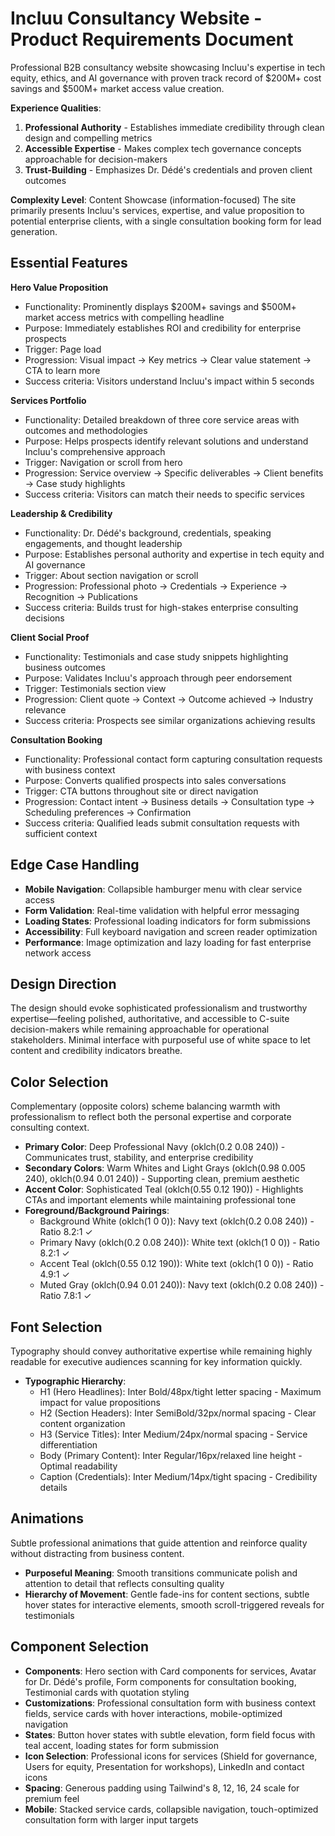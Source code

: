 # Incluu Consultancy Website - Product Requirements Document

Professional B2B consultancy website showcasing Incluu's expertise in tech equity, ethics, and AI governance with proven track record of $200M+ cost savings and $500M+ market access value creation.

**Experience Qualities**:
1. **Professional Authority** - Establishes immediate credibility through clean design and compelling metrics
2. **Accessible Expertise** - Makes complex tech governance concepts approachable for decision-makers
3. **Trust-Building** - Emphasizes Dr. Dédé's credentials and proven client outcomes

**Complexity Level**: Content Showcase (information-focused)
The site primarily presents Incluu's services, expertise, and value proposition to potential enterprise clients, with a single consultation booking form for lead generation.

## Essential Features

**Hero Value Proposition**
- Functionality: Prominently displays $200M+ savings and $500M+ market access metrics with compelling headline
- Purpose: Immediately establishes ROI and credibility for enterprise prospects
- Trigger: Page load
- Progression: Visual impact → Key metrics → Clear value statement → CTA to learn more
- Success criteria: Visitors understand Incluu's impact within 5 seconds

**Services Portfolio**
- Functionality: Detailed breakdown of three core service areas with outcomes and methodologies
- Purpose: Helps prospects identify relevant solutions and understand Incluu's comprehensive approach
- Trigger: Navigation or scroll from hero
- Progression: Service overview → Specific deliverables → Client benefits → Case study highlights
- Success criteria: Visitors can match their needs to specific services

**Leadership & Credibility**
- Functionality: Dr. Dédé's background, credentials, speaking engagements, and thought leadership
- Purpose: Establishes personal authority and expertise in tech equity and AI governance
- Trigger: About section navigation or scroll
- Progression: Professional photo → Credentials → Experience → Recognition → Publications
- Success criteria: Builds trust for high-stakes enterprise consulting decisions

**Client Social Proof**
- Functionality: Testimonials and case study snippets highlighting business outcomes
- Purpose: Validates Incluu's approach through peer endorsement
- Trigger: Testimonials section view
- Progression: Client quote → Context → Outcome achieved → Industry relevance
- Success criteria: Prospects see similar organizations achieving results

**Consultation Booking**
- Functionality: Professional contact form capturing consultation requests with business context
- Purpose: Converts qualified prospects into sales conversations
- Trigger: CTA buttons throughout site or direct navigation
- Progression: Contact intent → Business details → Consultation type → Scheduling preferences → Confirmation
- Success criteria: Qualified leads submit consultation requests with sufficient context

## Edge Case Handling

- **Mobile Navigation**: Collapsible hamburger menu with clear service access
- **Form Validation**: Real-time validation with helpful error messaging
- **Loading States**: Professional loading indicators for form submissions
- **Accessibility**: Full keyboard navigation and screen reader optimization
- **Performance**: Image optimization and lazy loading for fast enterprise network access

## Design Direction

The design should evoke sophisticated professionalism and trustworthy expertise—feeling polished, authoritative, and accessible to C-suite decision-makers while remaining approachable for operational stakeholders. Minimal interface with purposeful use of white space to let content and credibility indicators breathe.

## Color Selection

Complementary (opposite colors) scheme balancing warmth with professionalism to reflect both the personal expertise and corporate consulting context.

- **Primary Color**: Deep Professional Navy (oklch(0.2 0.08 240)) - Communicates trust, stability, and enterprise credibility
- **Secondary Colors**: Warm Whites and Light Grays (oklch(0.98 0.005 240), oklch(0.94 0.01 240)) - Supporting clean, premium aesthetic
- **Accent Color**: Sophisticated Teal (oklch(0.55 0.12 190)) - Highlights CTAs and important elements while maintaining professional tone
- **Foreground/Background Pairings**: 
  - Background White (oklch(1 0 0)): Navy text (oklch(0.2 0.08 240)) - Ratio 8.2:1 ✓
  - Primary Navy (oklch(0.2 0.08 240)): White text (oklch(1 0 0)) - Ratio 8.2:1 ✓
  - Accent Teal (oklch(0.55 0.12 190)): White text (oklch(1 0 0)) - Ratio 4.9:1 ✓
  - Muted Gray (oklch(0.94 0.01 240)): Navy text (oklch(0.2 0.08 240)) - Ratio 7.8:1 ✓

## Font Selection

Typography should convey authoritative expertise while remaining highly readable for executive audiences scanning for key information quickly.

- **Typographic Hierarchy**:
  - H1 (Hero Headlines): Inter Bold/48px/tight letter spacing - Maximum impact for value propositions
  - H2 (Section Headers): Inter SemiBold/32px/normal spacing - Clear content organization  
  - H3 (Service Titles): Inter Medium/24px/normal spacing - Service differentiation
  - Body (Primary Content): Inter Regular/16px/relaxed line height - Optimal readability
  - Caption (Credentials): Inter Medium/14px/tight spacing - Credibility details

## Animations

Subtle professional animations that guide attention and reinforce quality without distracting from business content.

- **Purposeful Meaning**: Smooth transitions communicate polish and attention to detail that reflects consulting quality
- **Hierarchy of Movement**: Gentle fade-ins for content sections, subtle hover states for interactive elements, smooth scroll-triggered reveals for testimonials

## Component Selection

- **Components**: Hero section with Card components for services, Avatar for Dr. Dédé's profile, Form components for consultation booking, Testimonial cards with quotation styling
- **Customizations**: Professional consultation form with business context fields, service cards with hover interactions, mobile-optimized navigation
- **States**: Button hover states with subtle elevation, form field focus with teal accent, loading states for form submission
- **Icon Selection**: Professional icons for services (Shield for governance, Users for equity, Presentation for workshops), LinkedIn and contact icons
- **Spacing**: Generous padding using Tailwind's 8, 12, 16, 24 scale for premium feel
- **Mobile**: Stacked service cards, collapsible navigation, touch-optimized consultation form with larger input targets